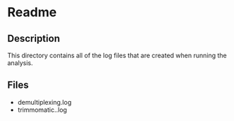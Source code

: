# Readme

## Description

This directory contains all of the log files that are created when running the
analysis.

## Files

- demultiplexing.log
- trimmomatic.<SAMPLE>.log
